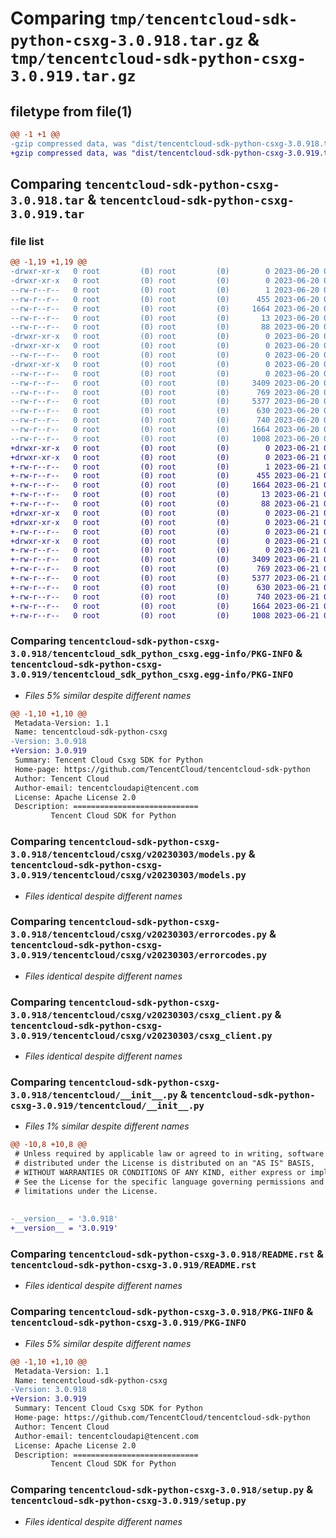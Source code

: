 # Comparing `tmp/tencentcloud-sdk-python-csxg-3.0.918.tar.gz` & `tmp/tencentcloud-sdk-python-csxg-3.0.919.tar.gz`

## filetype from file(1)

```diff
@@ -1 +1 @@
-gzip compressed data, was "dist/tencentcloud-sdk-python-csxg-3.0.918.tar", last modified: Tue Jun 20 02:37:57 2023, max compression
+gzip compressed data, was "dist/tencentcloud-sdk-python-csxg-3.0.919.tar", last modified: Wed Jun 21 00:22:18 2023, max compression
```

## Comparing `tencentcloud-sdk-python-csxg-3.0.918.tar` & `tencentcloud-sdk-python-csxg-3.0.919.tar`

### file list

```diff
@@ -1,19 +1,19 @@
-drwxr-xr-x   0 root         (0) root         (0)        0 2023-06-20 02:37:57.000000 tencentcloud-sdk-python-csxg-3.0.918/
-drwxr-xr-x   0 root         (0) root         (0)        0 2023-06-20 02:37:57.000000 tencentcloud-sdk-python-csxg-3.0.918/tencentcloud_sdk_python_csxg.egg-info/
--rw-r--r--   0 root         (0) root         (0)        1 2023-06-20 02:37:57.000000 tencentcloud-sdk-python-csxg-3.0.918/tencentcloud_sdk_python_csxg.egg-info/dependency_links.txt
--rw-r--r--   0 root         (0) root         (0)      455 2023-06-20 02:37:57.000000 tencentcloud-sdk-python-csxg-3.0.918/tencentcloud_sdk_python_csxg.egg-info/SOURCES.txt
--rw-r--r--   0 root         (0) root         (0)     1664 2023-06-20 02:37:57.000000 tencentcloud-sdk-python-csxg-3.0.918/tencentcloud_sdk_python_csxg.egg-info/PKG-INFO
--rw-r--r--   0 root         (0) root         (0)       13 2023-06-20 02:37:57.000000 tencentcloud-sdk-python-csxg-3.0.918/tencentcloud_sdk_python_csxg.egg-info/top_level.txt
--rw-r--r--   0 root         (0) root         (0)       88 2023-06-20 02:37:57.000000 tencentcloud-sdk-python-csxg-3.0.918/setup.cfg
-drwxr-xr-x   0 root         (0) root         (0)        0 2023-06-20 02:37:57.000000 tencentcloud-sdk-python-csxg-3.0.918/tencentcloud/
-drwxr-xr-x   0 root         (0) root         (0)        0 2023-06-20 02:37:57.000000 tencentcloud-sdk-python-csxg-3.0.918/tencentcloud/csxg/
--rw-r--r--   0 root         (0) root         (0)        0 2023-06-20 02:37:57.000000 tencentcloud-sdk-python-csxg-3.0.918/tencentcloud/csxg/__init__.py
-drwxr-xr-x   0 root         (0) root         (0)        0 2023-06-20 02:37:57.000000 tencentcloud-sdk-python-csxg-3.0.918/tencentcloud/csxg/v20230303/
--rw-r--r--   0 root         (0) root         (0)        0 2023-06-20 02:37:57.000000 tencentcloud-sdk-python-csxg-3.0.918/tencentcloud/csxg/v20230303/__init__.py
--rw-r--r--   0 root         (0) root         (0)     3409 2023-06-20 02:37:57.000000 tencentcloud-sdk-python-csxg-3.0.918/tencentcloud/csxg/v20230303/models.py
--rw-r--r--   0 root         (0) root         (0)      769 2023-06-20 02:37:57.000000 tencentcloud-sdk-python-csxg-3.0.918/tencentcloud/csxg/v20230303/errorcodes.py
--rw-r--r--   0 root         (0) root         (0)     5377 2023-06-20 02:37:57.000000 tencentcloud-sdk-python-csxg-3.0.918/tencentcloud/csxg/v20230303/csxg_client.py
--rw-r--r--   0 root         (0) root         (0)      630 2023-06-20 02:37:57.000000 tencentcloud-sdk-python-csxg-3.0.918/tencentcloud/__init__.py
--rw-r--r--   0 root         (0) root         (0)      740 2023-06-20 02:37:57.000000 tencentcloud-sdk-python-csxg-3.0.918/README.rst
--rw-r--r--   0 root         (0) root         (0)     1664 2023-06-20 02:37:57.000000 tencentcloud-sdk-python-csxg-3.0.918/PKG-INFO
--rw-r--r--   0 root         (0) root         (0)     1008 2023-06-20 02:37:57.000000 tencentcloud-sdk-python-csxg-3.0.918/setup.py
+drwxr-xr-x   0 root         (0) root         (0)        0 2023-06-21 00:22:18.000000 tencentcloud-sdk-python-csxg-3.0.919/
+drwxr-xr-x   0 root         (0) root         (0)        0 2023-06-21 00:22:18.000000 tencentcloud-sdk-python-csxg-3.0.919/tencentcloud_sdk_python_csxg.egg-info/
+-rw-r--r--   0 root         (0) root         (0)        1 2023-06-21 00:22:18.000000 tencentcloud-sdk-python-csxg-3.0.919/tencentcloud_sdk_python_csxg.egg-info/dependency_links.txt
+-rw-r--r--   0 root         (0) root         (0)      455 2023-06-21 00:22:18.000000 tencentcloud-sdk-python-csxg-3.0.919/tencentcloud_sdk_python_csxg.egg-info/SOURCES.txt
+-rw-r--r--   0 root         (0) root         (0)     1664 2023-06-21 00:22:18.000000 tencentcloud-sdk-python-csxg-3.0.919/tencentcloud_sdk_python_csxg.egg-info/PKG-INFO
+-rw-r--r--   0 root         (0) root         (0)       13 2023-06-21 00:22:18.000000 tencentcloud-sdk-python-csxg-3.0.919/tencentcloud_sdk_python_csxg.egg-info/top_level.txt
+-rw-r--r--   0 root         (0) root         (0)       88 2023-06-21 00:22:18.000000 tencentcloud-sdk-python-csxg-3.0.919/setup.cfg
+drwxr-xr-x   0 root         (0) root         (0)        0 2023-06-21 00:22:18.000000 tencentcloud-sdk-python-csxg-3.0.919/tencentcloud/
+drwxr-xr-x   0 root         (0) root         (0)        0 2023-06-21 00:22:18.000000 tencentcloud-sdk-python-csxg-3.0.919/tencentcloud/csxg/
+-rw-r--r--   0 root         (0) root         (0)        0 2023-06-21 00:22:17.000000 tencentcloud-sdk-python-csxg-3.0.919/tencentcloud/csxg/__init__.py
+drwxr-xr-x   0 root         (0) root         (0)        0 2023-06-21 00:22:18.000000 tencentcloud-sdk-python-csxg-3.0.919/tencentcloud/csxg/v20230303/
+-rw-r--r--   0 root         (0) root         (0)        0 2023-06-21 00:22:17.000000 tencentcloud-sdk-python-csxg-3.0.919/tencentcloud/csxg/v20230303/__init__.py
+-rw-r--r--   0 root         (0) root         (0)     3409 2023-06-21 00:22:17.000000 tencentcloud-sdk-python-csxg-3.0.919/tencentcloud/csxg/v20230303/models.py
+-rw-r--r--   0 root         (0) root         (0)      769 2023-06-21 00:22:17.000000 tencentcloud-sdk-python-csxg-3.0.919/tencentcloud/csxg/v20230303/errorcodes.py
+-rw-r--r--   0 root         (0) root         (0)     5377 2023-06-21 00:22:17.000000 tencentcloud-sdk-python-csxg-3.0.919/tencentcloud/csxg/v20230303/csxg_client.py
+-rw-r--r--   0 root         (0) root         (0)      630 2023-06-21 00:22:17.000000 tencentcloud-sdk-python-csxg-3.0.919/tencentcloud/__init__.py
+-rw-r--r--   0 root         (0) root         (0)      740 2023-06-21 00:22:17.000000 tencentcloud-sdk-python-csxg-3.0.919/README.rst
+-rw-r--r--   0 root         (0) root         (0)     1664 2023-06-21 00:22:18.000000 tencentcloud-sdk-python-csxg-3.0.919/PKG-INFO
+-rw-r--r--   0 root         (0) root         (0)     1008 2023-06-21 00:22:17.000000 tencentcloud-sdk-python-csxg-3.0.919/setup.py
```

### Comparing `tencentcloud-sdk-python-csxg-3.0.918/tencentcloud_sdk_python_csxg.egg-info/PKG-INFO` & `tencentcloud-sdk-python-csxg-3.0.919/tencentcloud_sdk_python_csxg.egg-info/PKG-INFO`

 * *Files 5% similar despite different names*

```diff
@@ -1,10 +1,10 @@
 Metadata-Version: 1.1
 Name: tencentcloud-sdk-python-csxg
-Version: 3.0.918
+Version: 3.0.919
 Summary: Tencent Cloud Csxg SDK for Python
 Home-page: https://github.com/TencentCloud/tencentcloud-sdk-python
 Author: Tencent Cloud
 Author-email: tencentcloudapi@tencent.com
 License: Apache License 2.0
 Description: ============================
         Tencent Cloud SDK for Python
```

### Comparing `tencentcloud-sdk-python-csxg-3.0.918/tencentcloud/csxg/v20230303/models.py` & `tencentcloud-sdk-python-csxg-3.0.919/tencentcloud/csxg/v20230303/models.py`

 * *Files identical despite different names*

### Comparing `tencentcloud-sdk-python-csxg-3.0.918/tencentcloud/csxg/v20230303/errorcodes.py` & `tencentcloud-sdk-python-csxg-3.0.919/tencentcloud/csxg/v20230303/errorcodes.py`

 * *Files identical despite different names*

### Comparing `tencentcloud-sdk-python-csxg-3.0.918/tencentcloud/csxg/v20230303/csxg_client.py` & `tencentcloud-sdk-python-csxg-3.0.919/tencentcloud/csxg/v20230303/csxg_client.py`

 * *Files identical despite different names*

### Comparing `tencentcloud-sdk-python-csxg-3.0.918/tencentcloud/__init__.py` & `tencentcloud-sdk-python-csxg-3.0.919/tencentcloud/__init__.py`

 * *Files 1% similar despite different names*

```diff
@@ -10,8 +10,8 @@
 # Unless required by applicable law or agreed to in writing, software
 # distributed under the License is distributed on an "AS IS" BASIS,
 # WITHOUT WARRANTIES OR CONDITIONS OF ANY KIND, either express or implied.
 # See the License for the specific language governing permissions and
 # limitations under the License.
 
 
-__version__ = '3.0.918'
+__version__ = '3.0.919'
```

### Comparing `tencentcloud-sdk-python-csxg-3.0.918/README.rst` & `tencentcloud-sdk-python-csxg-3.0.919/README.rst`

 * *Files identical despite different names*

### Comparing `tencentcloud-sdk-python-csxg-3.0.918/PKG-INFO` & `tencentcloud-sdk-python-csxg-3.0.919/PKG-INFO`

 * *Files 5% similar despite different names*

```diff
@@ -1,10 +1,10 @@
 Metadata-Version: 1.1
 Name: tencentcloud-sdk-python-csxg
-Version: 3.0.918
+Version: 3.0.919
 Summary: Tencent Cloud Csxg SDK for Python
 Home-page: https://github.com/TencentCloud/tencentcloud-sdk-python
 Author: Tencent Cloud
 Author-email: tencentcloudapi@tencent.com
 License: Apache License 2.0
 Description: ============================
         Tencent Cloud SDK for Python
```

### Comparing `tencentcloud-sdk-python-csxg-3.0.918/setup.py` & `tencentcloud-sdk-python-csxg-3.0.919/setup.py`

 * *Files identical despite different names*

